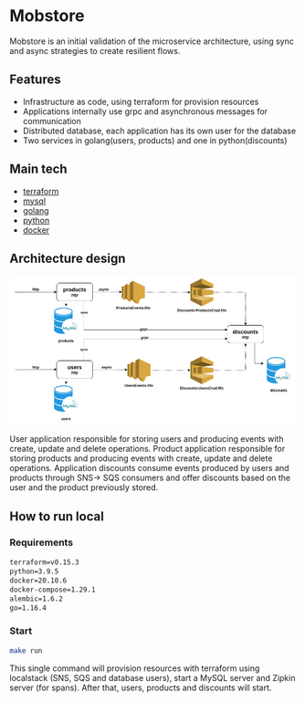 # Mobstore
Mobstore is an initial validation of the microservice architecture, using sync and async strategies to create resilient flows.

## Features
- Infrastructure as code, using terraform for provision resources
- Applications internally use grpc and asynchronous messages for communication
- Distributed database, each application has its own user for the database
- Two services in golang(users, products) and one in python(discounts)

## Main tech
- [terraform](https://www.terraform.io/)
- [mysql](https://www.mysql.com/)
- [golang](http://golang.org/)
- [python](https://www.python.org/)
- [docker](https://www.docker.com/)

## Architecture design
![Architecture design](Mobstore-design.png?raw=true "Design")

User application responsible for storing users and producing events with create, update and delete operations.
Product application responsible for storing products and producing events with create, update and delete operations.
Application discounts consume events produced by users and products through SNS-> SQS consumers and offer discounts based on the user and the product previously stored.

## How to run local

### Requirements
```
terraform=v0.15.3
python=3.9.5
docker=20.10.6
docker-compose=1.29.1
alembic=1.6.2
go=1.16.4
```

### Start
```sh
make run
```
This single command will provision resources with terraform using localstack (SNS, SQS and database users), start a MySQL server and Zipkin server (for spans). After that, users, products and discounts will start.
